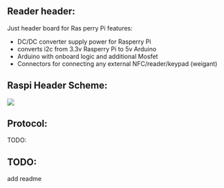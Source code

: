 Reader header:
---------

Just header board for Ras perry Pi features:

- DC/DC converter supply power for Rasperry Pi
- converts i2c from 3.3v Rasperry Pi to 5v Arduino
- Arduino with onboard logic and additional Mosfet 
- Connectors for connecting any external NFC/reader/keypad (weigant)

Raspi Header Scheme:
-------

![](https://github.com/minsk-hackerspace/Bramnik/raw/master/hardware/reader_header/rh.png)


Protocol:
---------

TODO:



TODO:
-----

add readme
